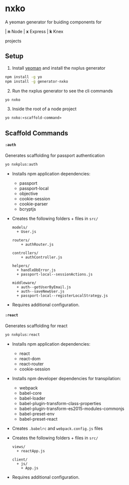 # nxko

A yeoman generator for buiding components for

\| **n** Node \| **x** Express \| **k** Knex

projects

## Setup

1. Install [yeoman](http://yeoman.io/) and install the nxplus generator

  ```sh
  npm install -g yo
  npm install -g generator-nxko
  ```

2. Run the nxplus generator to see the cli commands
  ```sh
  yo nxko
  ```

3. Inside the root of a node project
  ```sh
  yo nxko:«scaffold-command»
  ```


## Scaffold Commands

#### `:auth`

Generates scaffolding for passport authentication

  ```sh
  yo nxkplus:auth
  ```

- Installs npm application dependencies:
  - passport
  - passport-local
  - objective
  - cookie-session
  - cookie-parser
  - bcryptjs

- Creates the following folders + files in `src/`

  ```
  models/
    + User.js

  routers/
      + authRouter.js

  controllers/
      + authController.js

  helpers/
    + handleDbError.js
    + passport-local--sessionActions.js

  middleware/
    + auth--getUserByEmail.js
    + auth--saveNewUser.js
    + passport-local--registerLocalStrategy.js
  ```

- Requires additional configuration.

#### `:react`

Generates scaffolding for react

  ```sh
  yo nxkplus:react
  ```

- Installs npm application dependencies:
  - react
  - react-dom
  - react-router
  - cookie-session

- Installs npm developer dependencies for transpilation:
  - webpack
  - babel-core
  - babel-loader
  - babel-plugin-transform-class-properties
  - babel-plugin-transform-es2015-modules-commonjs
  - babel-preset-env
  - babel-preset-react

- Creates `.babelrc` and `webpack.config.js` files

- Creates the following folders + files in `src/`

  ```
  views/
    + reactApp.js

  client/
    + js/
      + App.js
  ```

- Requires additional configuration.
